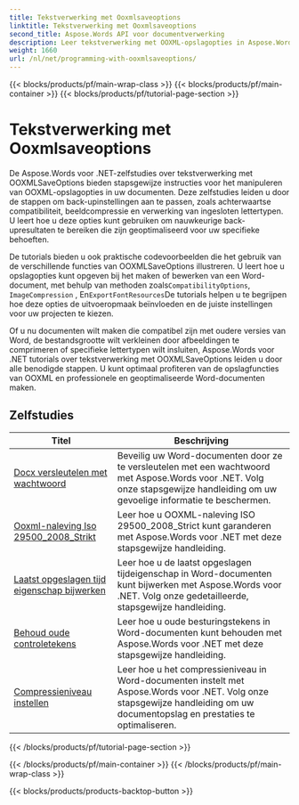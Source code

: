 ```yaml
---
title: Tekstverwerking met Ooxmlsaveoptions
linktitle: Tekstverwerking met Ooxmlsaveoptions
second_title: Aspose.Words API voor documentverwerking
description: Leer tekstverwerking met OOXML-opslagopties in Aspose.Words voor .NET. Uitgebreide tutorials en voorbeeldcode om het opslaan van Word-documenten in OOXML-formaat te manipuleren en aan te passen.
weight: 1660
url: /nl/net/programming-with-ooxmlsaveoptions/
---
```


{{< blocks/products/pf/main-wrap-class >}}
{{< blocks/products/pf/main-container >}}
{{< blocks/products/pf/tutorial-page-section >}}

# Tekstverwerking met Ooxmlsaveoptions

De Aspose.Words voor .NET-zelfstudies over tekstverwerking met OOXMLSaveOptions bieden stapsgewijze instructies voor het manipuleren van OOXML-opslagopties in uw documenten. Deze zelfstudies leiden u door de stappen om back-upinstellingen aan te passen, zoals achterwaartse compatibiliteit, beeldcompressie en verwerking van ingesloten lettertypen. U leert hoe u deze opties kunt gebruiken om nauwkeurige back-upresultaten te bereiken die zijn geoptimaliseerd voor uw specifieke behoeften.

 De tutorials bieden u ook praktische codevoorbeelden die het gebruik van de verschillende functies van OOXMLSaveOptions illustreren. U leert hoe u opslagopties kunt opgeven bij het maken of bewerken van een Word-document, met behulp van methoden zoals`CompatibilityOptions`, `ImageCompression` , En`ExportFontResources`De tutorials helpen u te begrijpen hoe deze opties de uitvoeropmaak beïnvloeden en de juiste instellingen voor uw projecten te kiezen.

Of u nu documenten wilt maken die compatibel zijn met oudere versies van Word, de bestandsgrootte wilt verkleinen door afbeeldingen te comprimeren of specifieke lettertypen wilt insluiten, Aspose.Words voor .NET tutorials over tekstverwerking met OOXMLSaveOptions leiden u door alle benodigde stappen. U kunt optimaal profiteren van de opslagfuncties van OOXML en professionele en geoptimaliseerde Word-documenten maken.

 ## Zelfstudies
| Titel | Beschrijving |
| --- | --- |
| [Docx versleutelen met wachtwoord](./encrypt-docx-with-password/) | Beveilig uw Word-documenten door ze te versleutelen met een wachtwoord met Aspose.Words voor .NET. Volg onze stapsgewijze handleiding om uw gevoelige informatie te beschermen. |
| [Ooxml-naleving Iso 29500_2008_Strikt](./ooxml-compliance-iso-29500_2008_strict/) | Leer hoe u OOXML-naleving ISO 29500_2008_Strict kunt garanderen met Aspose.Words voor .NET met deze stapsgewijze handleiding. |
| [Laatst opgeslagen tijd eigenschap bijwerken](./update-last-saved-time-property/) | Leer hoe u de laatst opgeslagen tijdeigenschap in Word-documenten kunt bijwerken met Aspose.Words voor .NET. Volg onze gedetailleerde, stapsgewijze handleiding. |
| [Behoud oude controletekens](./keep-legacy-control-chars/) | Leer hoe u oude besturingstekens in Word-documenten kunt behouden met Aspose.Words voor .NET met deze stapsgewijze handleiding. |
| [Compressieniveau instellen](./set-compression-level/) | Leer hoe u het compressieniveau in Word-documenten instelt met Aspose.Words voor .NET. Volg onze stapsgewijze handleiding om uw documentopslag en prestaties te optimaliseren. |
{{< /blocks/products/pf/tutorial-page-section >}}

{{< /blocks/products/pf/main-container >}}
{{< /blocks/products/pf/main-wrap-class >}}

{{< blocks/products/products-backtop-button >}}
